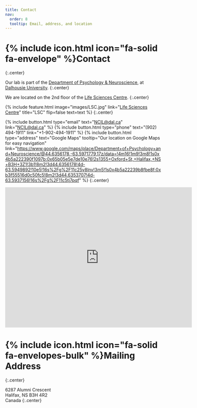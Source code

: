 ```yaml
---
title: Contact
nav:
  order: 8
  tooltip: Email, address, and location
---
```


# {% include icon.html icon="fa-solid fa-envelope" %}Contact
{:.center}

Our lab is part of the [Department of Psychology & Neuroscience](https://www.dal.ca/faculty/science/psychology_neuroscience.html), at  [Dalhousie University](https://www.dal.ca/).
{:.center}

We are located on the 2nd floor of the [Life Sciences Centre](https://www.dal.ca/campus-maps/building-directory/studley-campus/life-sciences-centre.html).
{:.center}

{%
  include feature.html
  image="images/LSC.jpg"
  link="[Life Sciences Centre](https://www.dal.ca/campus-maps/building-directory/studley-campus/life-sciences-centre.html)"
  title="LSC"
  flip=false
  text=text
%}
{:.center}

{%
  include button.html
  type="email"
  text="NCIL@dal.ca"
  link="NCIL@dal.ca"
%}
{%
  include button.html
  type="phone"
  text="(902) 494-1911"
  link="+1-902-494-1911"
%}
{%
  include button.html
  type="address"
  text="Google Maps"
  tooltip="Our location on Google Maps for easy navigation"
link="https://www.google.com/maps/place/Department+of+Psychology+and+Neuroscience/@44.6356178,-63.5971779,17z/data=!4m16!1m9!3m8!1s0x4b5a222390f1097b:0x65b05e5e7de10e76!2s1355+Oxford+St,+Halifax,+NS+B3H+3Z1!3b1!8m2!3d44.6356178!4d-63.5949892!10e5!16s%2Fg%2F11c25v8lnv!3m5!1s0x4b5a22239b8fbe8f:0xb3f55516d0c50fc5!8m2!3d44.6353707!4d-63.5937156!16s%2Fg%2F11c5tj7pqf"
%}
{:.center}

<iframe src="https://www.google.com/maps/embed?pb=!1m18!1m12!1m3!1d2839.0991840661363!2d-63.59639872247504!3d44.635889771072506!2m3!1f0!2f0!3f0!3m2!1i1024!2i768!4f13.1!3m3!1m2!1s0x4b5a23b5b1aefd25%3A0x45789688a9b36605!2s6287%20Alumni%20Crescent%2C%20Halifax%2C%20NS%20B3H%204R2!5e0!3m2!1sen!2sca!4v1715197273845!5m2!1sen!2sca" width="600" height="450" style="border:0;" allowfullscreen="" loading="lazy" referrerpolicy="no-referrer-when-downgrade"></iframe>


# {% include icon.html icon="fa-solid fa-envelopes-bulk" %}Mailing Address
{:.center}

6287 Alumni Crescent  
Halifax, NS B3H 4R2  
Canada
{:.center}
 